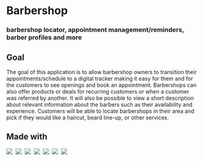 # Barbershop
### barbershop locator, appointment management/reminders, barber profiles and more

## Goal
The goal of this application is to allow barbershop owners to transition their appointments/schedule to a digital tracker making it easy for them and for the customers to see openings and book an appointment. Barbershops can also offer products or deals for recurring customers or when a customer was referred by another. It will also be possible to view a short description about relevant information about the barbers such as their availability and experience. Customers will be able to locate barbershops in their area and pick if they would like a haircut, beard line-up, or other services. 

## Made with
<img src="https://skillicons.dev/icons?i=vue" />&nbsp;
<img src="https://skillicons.dev/icons?i=javascript" />&nbsp;
<img src="https://skillicons.dev/icons?i=laravel" />&nbsp;
<img src="https://skillicons.dev/icons?i=php" />&nbsp;
<img src="https://skillicons.dev/icons?i=mongodb" />&nbsp;
<img src="https://skillicons.dev/icons?i=vscode" />&nbsp;
<img src="https://skillicons.dev/icons?i=git" />

